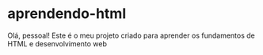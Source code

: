 # aprendendo-html
Olá, pessoal! Este é o meu projeto criado para aprender os fundamentos de HTML e desenvolvimento web
